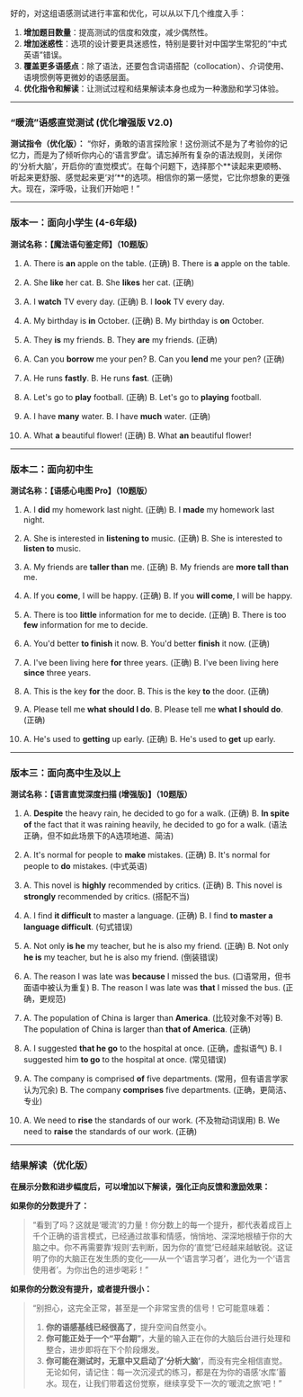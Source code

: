 好的，对这组语感测试进行丰富和优化，可以从以下几个维度入手：

1.  **增加题目数量**：提高测试的信度和效度，减少偶然性。
2.  **增加迷惑性**：选项的设计要更具迷惑性，特别是要针对中国学生常犯的“中式英语”错误。
3.  **覆盖更多语感点**：除了语法，还要包含词语搭配（collocation）、介词使用、语境惯例等更微妙的语感层面。
4.  **优化指令和解读**：让测试过程和结果解读本身也成为一种激励和学习体验。

---

### **“暖流”语感直觉测试 (优化增强版 V2.0)**

**测试指令（优化版）：**
“你好，勇敢的语言探险家！这份测试不是为了考验你的记忆力，而是为了倾听你内心的‘语言罗盘’。请忘掉所有复杂的语法规则，关闭你的‘分析大脑’，开启你的‘直觉模式’。在每个问题下，选择那个**读起来更顺畅、听起来更舒服、感觉起来更‘对’**的选项。相信你的第一感觉，它比你想象的更强大。现在，深呼吸，让我们开始吧！”

---

### **版本一：面向小学生 (4-6年级)**
**测试名称：【魔法语句鉴定师】（10题版）**

1.  A. There is **an** apple on the table. (正确)
    B. There is **a** apple on the table.

2.  A. She **like** her cat.
    B. She **likes** her cat. (正确)

3.  A. I **watch** TV every day. (正确)
    B. I **look** TV every day.

4.  A. My birthday is **in** October. (正确)
    B. My birthday is **on** October.

5.  A. They **is** my friends.
    B. They **are** my friends. (正确)

6.  A. Can you **borrow** me your pen?
    B. Can you **lend** me your pen? (正确)

7.  A. He runs **fastly**.
    B. He runs **fast**. (正确)

8.  A. Let's go to **play** football. (正确)
    B. Let's go to **playing** football.

9.  A. I have **many** water.
    B. I have **much** water. (正确)

10. A. What **a** beautiful flower! (正确)
     B. What **an** beautiful flower!

---

### **版本二：面向初中生**
**测试名称：【语感心电图 Pro】（10题版）**

1.  A. I **did** my homework last night. (正确)
    B. I **made** my homework last night.

2.  A. She is interested in **listening to** music. (正确)
    B. She is interested to **listen to** music.

3.  A. My friends are **taller than** me. (正确)
    B. My friends are **more tall than** me.

4.  A. If you **come**, I will be happy. (正确)
    B. If you **will come**, I will be happy.

5.  A. There is too **little** information for me to decide. (正确)
    B. There is too **few** information for me to decide.

6.  A. You'd better **to finish** it now.
    B. You'd better **finish** it now. (正确)

7.  A. I've been living here **for** three years. (正确)
    B. I've been living here **since** three years.

8.  A. This is the key **for** the door.
    B. This is the key **to** the door. (正确)

9.  A. Please tell me **what should I do**.
    B. Please tell me **what I should do**. (正确)

10. A. He's used to **getting** up early. (正确)
     B. He's used to **get** up early.

---

### **版本三：面向高中生及以上**
**测试名称：【语言直觉深度扫描 (增强版)】（10题版）**

1.  A. **Despite** the heavy rain, he decided to go for a walk. (正确)
    B. **In spite of** the fact that it was raining heavily, he decided to go for a walk. (语法正确，但不如此场景下的A选项地道、简洁)

2.  A. It's normal for people to **make** mistakes. (正确)
    B. It's normal for people to **do** mistakes. (中式英语)

3.  A. This novel is **highly** recommended by critics. (正确)
    B. This novel is **strongly** recommended by critics. (搭配不当)

4.  A. I find **it difficult** to master a language. (正确)
    B. I find **to master a language difficult**. (句式错误)

5.  A. Not only **is he** my teacher, but he is also my friend. (正确)
    B. Not only **he is** my teacher, but he is also my friend. (倒装错误)

6.  A. The reason I was late was **because** I missed the bus. (口语常用，但书面语中被认为重复)
    B. The reason I was late was **that** I missed the bus. (正确，更规范)

7.  A. The population of China is larger than **America**. (比较对象不对等)
    B. The population of China is larger than **that of America**. (正确)

8.  A. I suggested **that he go** to the hospital at once. (正确，虚拟语气)
    B. I suggested him **to go** to the hospital at once. (常见错误)

9.  A. The company is comprised **of** five departments. (常用，但有语言学家认为冗余)
    B. The company **comprises** five departments. (正确，更简洁、专业)

10. A. We need to **rise** the standards of our work. (不及物动词误用)
     B. We need to **raise** the standards of our work. (正确)

---
### **结果解读（优化版）**

**在展示分数和进步幅度后，可以增加以下解读，强化正向反馈和激励效果：**

**如果你的分数提升了：**
> “看到了吗？这就是‘暖流’的力量！你分数上的每一个提升，都代表着成百上千个正确的语言模式，已经通过故事和情感，悄悄地、深深地根植于你的大脑之中。你不再需要靠‘规则’去判断，因为你的‘直觉’已经越来越敏锐。这证明了你的大脑正在发生质的变化——从一个‘语言学习者’，进化为一个‘语言使用者’。为你出色的进步喝彩！”

**如果你的分数没有提升，或者提升很小：**
> “别担心，这完全正常，甚至是一个非常宝贵的信号！它可能意味着：
> 1.  **你的语感基线已经很高了**，提升空间自然变小。
> 2.  **你可能正处于一个“平台期”**，大量的输入正在你的大脑后台进行处理和整合，进步即将在下个阶段爆发。
> 3.  **你可能在测试时，无意中又启动了‘分析大脑’**，而没有完全相信直觉。
> 无论如何，请记住：每一次沉浸式的练习，都是在为你的语感‘水库’蓄水。现在，让我们带着这份觉察，继续享受下一次的‘暖流之旅’吧！”
